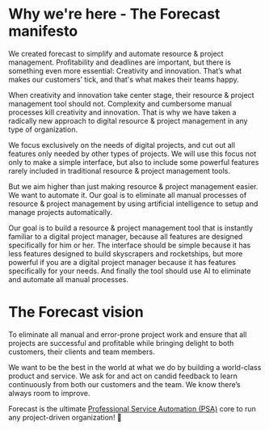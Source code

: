 # Why we're here - The Forecast manifesto

We created forecast to simplify and automate resource & project management. Profitability and deadlines are important, but there is something even more essential: Creativity and innovation. That’s what makes our customers’ tick, and that's what makes their teams happy.

When creativity and innovation take center stage, their resource & project management tool should not. Complexity and cumbersome manual processes kill creativity and innovation. That is why we have taken a radically new approach to digital resource & project management in any type of organization.

We focus exclusively on the needs of digital projects, and cut out all features only needed by other types of projects. We will use this focus not only to make a simple interface, but also to include some powerful features rarely included in traditional resource & project management tools.

But we aim higher than just making resource & project management easier. We want to automate it. Our goal is to eliminate all manual processes of resource & project management by using artificial intelligence to setup and manage projects automatically.

Our goal is to build a resource & project management tool that is instantly familiar to a digital project manager, because all features are designed specifically for him or her. The interface should be simple because it has less features designed to build skyscrapers and rocketships, but more powerful if you are a digital project manager because it has features specifically for your needs. And finally the tool should use AI to eliminate and automate all manual processes.

# The Forecast vision

To eliminate all manual and error-prone project work and ensure that all projects are successful and profitable while bringing delight to both customers, their clients and team members.

We want to be the best in the world at what we do by building a world-class product and service. We ask for and act on candid feedback to learn continuously from both our customers and the team. We know there’s always room to improve.

Forecast is the ultimate [Professional Service Automation (PSA)](https://en.wikipedia.org/wiki/Professional_services_automation) core to run any project-driven organization! :rocket:
